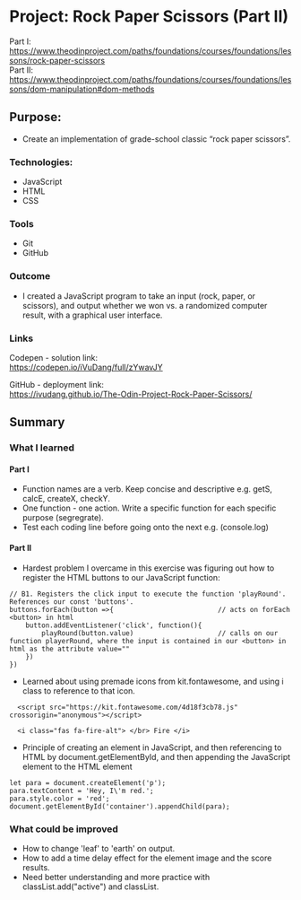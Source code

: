 # Project: Rock Paper Scissors (Part II)
Part I: https://www.theodinproject.com/paths/foundations/courses/foundations/lessons/rock-paper-scissors
<br>
Part II: https://www.theodinproject.com/paths/foundations/courses/foundations/lessons/dom-manipulation#dom-methods

## Purpose: 
* Create an implementation of grade-school classic “rock paper scissors”. 


### Technologies: 
* JavaScript
* HTML
* CSS


### Tools
* Git
* GitHub


### Outcome
* I created a JavaScript program to take an input (rock, paper, or scissors), and output whether we won vs. a randomized computer result, with a graphical user interface. 


### Links 
Codepen - solution link: <br>
https://codepen.io/iVuDang/full/zYwavJY

GitHub - deployment link: <br>
https://ivudang.github.io/The-Odin-Project-Rock-Paper-Scissors/
<br />

## Summary

### What I learned
#### Part I
* Function names are a verb. Keep concise and descriptive e.g. getS, calcE, createX, checkY. 
* One function - one action. Write a specific function for each specific purpose (segregrate). 
* Test each coding line before going onto the next e.g. (console.log)

#### Part II
* Hardest problem I overcame in this exercise was figuring out how to register the HTML buttons to our JavaScript function: 
```
// B1. Registers the click input to execute the function 'playRound'. References our const 'buttons'. 
buttons.forEach(button =>{                          // acts on forEach <button> in html
    button.addEventListener('click', function(){    
        playRound(button.value)                     // calls on our function playerRound, where the input is contained in our <button> in html as the attribute value=""
    })
})
```

* Learned about using premade icons from kit.fontawesome, and using i class to reference to that icon.   
``` 
  <script src="https://kit.fontawesome.com/4d18f3cb78.js" crossorigin="anonymous"></script>
    
  <i class="fas fa-fire-alt"> </br> Fire </i>
```

* Principle of creating an element in JavaScript, and then referencing to HTML by document.getElementById, and then appending the JavaScript element to the HTML element
```
let para = document.createElement('p');
para.textContent = 'Hey, I\'m red.';
para.style.color = 'red';
document.getElementById('container').appendChild(para);
```

### What could be improved
* How to change 'leaf' to 'earth' on output. 
* How to add a time delay effect for the element image and the score results. 
* Need better understanding and more practice with classList.add("active") and classList.

